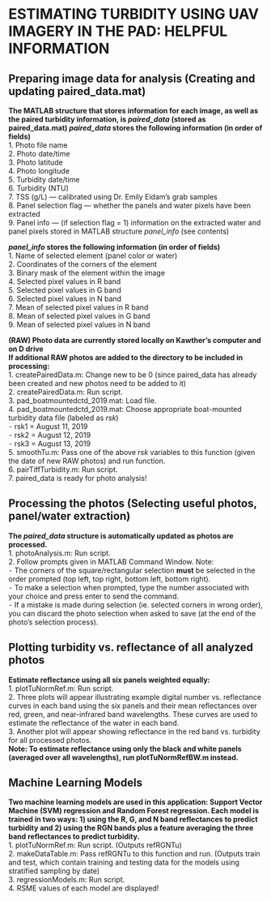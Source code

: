 # ESTIMATING TURBIDITY USING UAV IMAGERY IN THE PAD: HELPFUL INFORMATION

## Preparing image data for analysis (Creating and updating paired_data.mat)

**The MATLAB structure that stores information for each image, as well as the paired turbidity information, is *paired_data* (stored as paired_data.mat)
_paired_data_ stores the following information (in order of fields)**\
	1.	Photo file name\
	2.	Photo date/time\
	3.	Photo latitude\
	4.	Photo longitude\
	5.	Turbidity date/time\
	6.	Turbidity (NTU)\
	7.	TSS (g/L) — calibrated using Dr. Emily Eidam’s grab samples\
	8.	Panel selection flag — whether the panels and water pixels have been extracted\
	9.	Panel info — (if selection flag = 1) information on the extracted water and panel pixels stored in MATLAB structure *panel_info* (see contents)

__*panel_info* stores the following information (in order of fields)__\
	1.	Name of selected element (panel color or water)\
	2.	Coordinates of the corners of the element\
	3.	Binary mask of the element within the image\
	4.	Selected pixel values in R band\
	5.	Selected pixel values in G band\
	6.	Selected pixel values in N band\
	7.	Mean of selected pixel values in R band\
	8.	Mean of selected pixel values in G band\
	9.	Mean of selected pixel values in N band

__(RAW) Photo data are currently stored locally on Kawther’s computer and on D drive__\
__If additional RAW photos are added to the directory to be included in processing:__\
	1.	createPairedData.m: Change new to be 0 (since paired_data has already been created and new photos need to be added to it)\
	2.	createPairedData.m: Run script.\
	3.	pad_boatmountedctd_2019.mat: Load file.\
	4.	pad_boatmountedctd_2019.mat: Choose appropriate boat-mounted turbidity data file (labeled as *rsk*)\
	⁃	rsk1 = August 11, 2019\
	⁃	rsk2 = August 12, 2019\
	⁃	rsk3 = August 13, 2019\
	5.	smoothTu.m: Pass one of the above *rsk* variables to this function (given the date of new RAW photos) and run function.\
	6.	pairTiffTurbidity.m: Run script.\
	7.	paired_data is ready for photo analysis!

## Processing the photos (Selecting useful photos, panel/water extraction)
**The _paired_data_ structure is automatically updated as photos are processed.**\
	1.	photoAnalysis.m: Run script.\
	2.	Follow prompts given in MATLAB Command Window. Note:\
	⁃	The corners of the square/rectangular selection **must** be selected in the order prompted (top left, top right, bottom left, bottom right).\
	⁃	To make a selection when prompted, type the number associated with your choice and press enter to send the command.\
	⁃	If a mistake is made during selection (ie. selected corners in wrong order), you can discard the photo selection when asked to save (at the end of the photo’s selection process).
	
## Plotting turbidity vs. reflectance of all analyzed photos
**Estimate reflectance using all six panels weighted equally:**\
	1.	plotTuNormRef.m: Run script.\
	2.	Three plots will appear illustrating example digital number vs. reflectance curves in each band using the six panels and their mean reflectances over red, green, and near-infrared band wavelengths. These curves are used to estimate the reflectance of the water in each band.\
	3.	Another plot will appear showing reflectance in the red band vs. turbidity for all processed photos.\
**Note: To estimate reflectance using only the black and white panels (averaged over all wavelengths), run plotTuNormRefBW.m instead.**

## Machine Learning Models
**Two machine learning models are used in this application: Support Vector Machine (SVM) regression and Random Forest regression. Each model is trained in two ways: 1) using the R, G, and N band reflectances to predict turbidity and 2) using the RGN bands plus a feature averaging the three band reflectances to predict turbidity.**\
	1.	plotTuNormRef.m: Run script. (Outputs refRGNTu)\
	2.	makeDataTable.m: Pass refRGNTu to this function and run. (Outputs train and test, which contain training and testing data for the models using stratified sampling by date)\
	3.	regressionModels.m: Run script.\
	4.	RSME values of each model are displayed!
